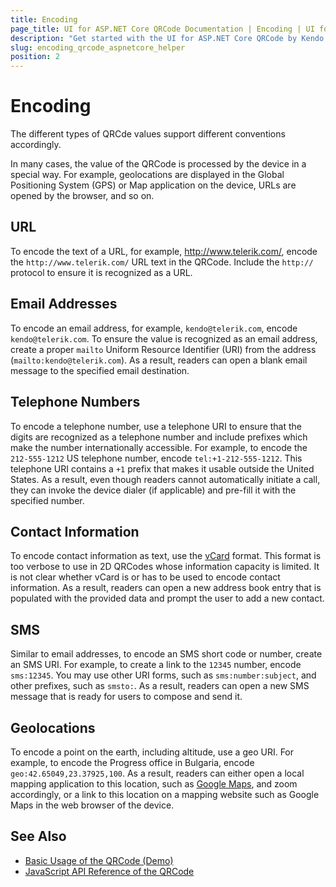 ```yaml
---
title: Encoding
page_title: UI for ASP.NET Core QRCode Documentation | Encoding | UI for ASP.NET Core
description: "Get started with the UI for ASP.NET Core QRCode by Kendo UI and use its supported encoding conventions."
slug: encoding_qrcode_aspnetcore_helper
position: 2
---
```


# Encoding

The different types of QRCde values support different conventions accordingly.

In many cases, the value of the QRCode is processed by the device in a special way. For example, geolocations are displayed in the Global Positioning System (GPS) or Map application on the device, URLs are opened by the browser, and so on.

## URL

To encode the text of a URL, for example, http://www.telerik.com/, encode the `http://www.telerik.com/` URL text in the QRCode. Include the `http://` protocol to ensure it is recognized as a URL.

## Email Addresses

To encode an email address, for example, `kendo@telerik.com`, encode `kendo@telerik.com`. To ensure the value is recognized as an email address, create a proper `mailto` Uniform Resource Identifier (URI) from the address (`mailto:kendo@telerik.com`). As a result, readers can open a blank email message to the specified email destination.

## Telephone Numbers

To encode a telephone number, use a telephone URI to ensure that the digits are recognized as a telephone number and include prefixes which make the number internationally accessible. For example, to encode the `212-555-1212` US telephone number, encode `tel:+1-212-555-1212`. This telephone URI contains a `+1` prefix that makes it usable outside the United States. As a result, even though readers cannot automatically initiate a call, they can invoke the device dialer (if applicable) and pre-fill it with the specified number.

## Contact Information

To encode contact information as text, use the [vCard](https://en.wikipedia.org/wiki/VCard) format. This format is too verbose to use in 2D QRCodes whose information capacity is limited. It is not clear whether vCard is or has to be used to encode contact information. As a result, readers can open a new address book entry that is populated with the provided data and prompt the user to add a new contact.

## SMS

Similar to email addresses, to encode an SMS short code or number, create an SMS URI. For example, to create a link to the `12345` number, encode `sms:12345`. You may use other URI forms, such as `sms:number:subject`, and other prefixes, such as `smsto:`. As a result, readers can open a new SMS message that is ready for users to compose and send it.

## Geolocations

To encode a point on the earth, including altitude, use a geo URI. For example, to encode the Progress office in Bulgaria, encode `geo:42.65049,23.37925,100`. As a result, readers can either open a local mapping application to this location, such as [Google Maps](https://www.google.bg/maps/), and zoom accordingly, or a link to this location on a mapping website such as Google Maps in the web browser of the device.

## See Also

* [Basic Usage of the QRCode (Demo)](https://demos.telerik.com/aspnet-core/qrcode/index)
* [JavaScript API Reference of the QRCode](/api/qrcode)